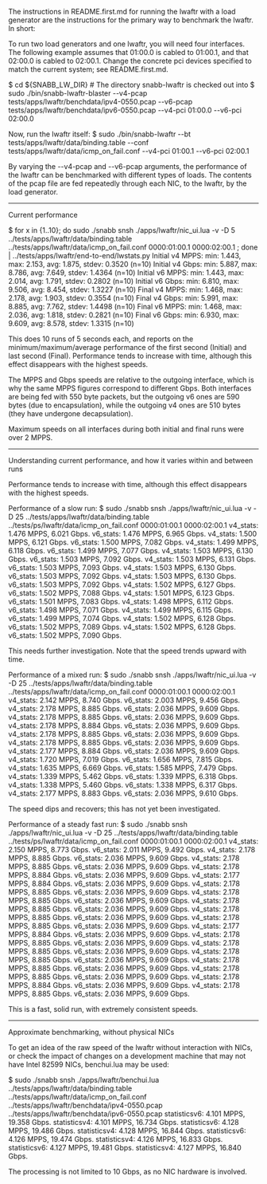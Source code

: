 The instructions in README.first.md for running the lwaftr with a load generator are the instructions for the primary way to benchmark the lwaftr. In short:

To run two load generators and one lwaftr, you will need four interfaces. The following example assumes that 01:00.0 is cabled to 01:00.1, and that 02:00.0 is cabled to 02:00.1. Change the concrete pci devices specified to match the current system; see README.first.md.

$ cd ${SNABB_LW_DIR} # The directory snabb-lwaftr is checked out into
$ sudo ./bin/snabb-lwaftr-blaster --v4-pcap tests/apps/lwaftr/benchdata/ipv4-0550.pcap --v6-pcap tests/apps/lwaftr/benchdata/ipv6-0550.pcap --v4-pci 01:00.0 --v6-pci 02:00.0

Now, run the lwaftr itself:
$ sudo ./bin/snabb-lwaftr --bt tests/apps/lwaftr/data/binding.table --conf tests/apps/lwaftr/data/icmp_on_fail.conf --v4-pci 01:00.1 --v6-pci 02:00.1

By varying the --v4-pcap and --v6-pcap arguments, the performance of the lwaftr can be benchmarked with different types of loads.
The contents of the pcap file are fed repeatedly through each NIC, to the lwaftr, by the load generator.

--------------

Current performance

$ for x in {1..10}; do sudo ./snabb snsh ./apps/lwaftr/nic_ui.lua -v -D 5 ../tests/apps/lwaftr/data/binding.table ../tests/apps/lwaftr/data/icmp_on_fail.conf 0000:01:00.1 0000:02:00.1 ; done | ../tests/apps/lwaftr/end-to-end/lwstats.py 
Initial v4 MPPS: min: 1.443, max: 2.153, avg: 1.875, stdev: 0.3520 (n=10)
Initial v4 Gbps: min: 5.887, max: 8.786, avg: 7.649, stdev: 1.4364 (n=10)
Initial v6 MPPS: min: 1.443, max: 2.014, avg: 1.791, stdev: 0.2802 (n=10)
Initial v6 Gbps: min: 6.810, max: 9.506, avg: 8.454, stdev: 1.3227 (n=10)
  Final v4 MPPS: min: 1.468, max: 2.178, avg: 1.903, stdev: 0.3554 (n=10)
  Final v4 Gbps: min: 5.991, max: 8.885, avg: 7.762, stdev: 1.4498 (n=10)
  Final v6 MPPS: min: 1.468, max: 2.036, avg: 1.818, stdev: 0.2821 (n=10)
  Final v6 Gbps: min: 6.930, max: 9.609, avg: 8.578, stdev: 1.3315 (n=10)

This does 10 runs of 5 seconds each, and reports on the minimum/maximum/average
performance of the first second (Initial) and last second (Final).
Performance tends to increase with time, although this effect disappears
with the highest speeds.

The MPPS and Gbps speeds are relative to the outgoing interface, which is why the same
MPPS figures correspond to different Gbps. Both interfaces are being fed with 550 byte
packets, but the outgoing v6 ones are 590 bytes (due to encapsulation), while the
outgoing v4 ones are 510 bytes (they have undergone decapsulation).

Maximum speeds on all interfaces during both initial and final runs were over 2 MPPS.

--------------

Understanding current performance, and how it varies within and between runs

Performance tends to increase with time, although this effect disappears
with the highest speeds.

Performance of a slow run:
$ sudo ./snabb snsh ./apps/lwaftr/nic_ui.lua -v -D 25 ../tests/apps/lwaftr/data/binding.table ../tests/ps/lwaftr/data/icmp_on_fail.conf 0000:01:00.1 0000:02:00.1
v4_stats: 1.476 MPPS, 6.021 Gbps.
v6_stats: 1.476 MPPS, 6.965 Gbps.
v4_stats: 1.500 MPPS, 6.121 Gbps.
v6_stats: 1.500 MPPS, 7.082 Gbps.
v4_stats: 1.499 MPPS, 6.118 Gbps.
v6_stats: 1.499 MPPS, 7.077 Gbps.
v4_stats: 1.503 MPPS, 6.130 Gbps.
v6_stats: 1.503 MPPS, 7.092 Gbps.
v4_stats: 1.503 MPPS, 6.131 Gbps.
v6_stats: 1.503 MPPS, 7.093 Gbps.
v4_stats: 1.503 MPPS, 6.130 Gbps.
v6_stats: 1.503 MPPS, 7.092 Gbps.
v4_stats: 1.503 MPPS, 6.130 Gbps.
v6_stats: 1.503 MPPS, 7.092 Gbps.
v4_stats: 1.502 MPPS, 6.127 Gbps.
v6_stats: 1.502 MPPS, 7.088 Gbps.
v4_stats: 1.501 MPPS, 6.123 Gbps.
v6_stats: 1.501 MPPS, 7.083 Gbps.
v4_stats: 1.498 MPPS, 6.112 Gbps.
v6_stats: 1.498 MPPS, 7.071 Gbps.
v4_stats: 1.499 MPPS, 6.115 Gbps.
v6_stats: 1.499 MPPS, 7.074 Gbps.
v4_stats: 1.502 MPPS, 6.128 Gbps.
v6_stats: 1.502 MPPS, 7.089 Gbps.
v4_stats: 1.502 MPPS, 6.128 Gbps.
v6_stats: 1.502 MPPS, 7.090 Gbps.

This needs further investigation. Note that the speed trends upward with time.


Performance of a mixed run:
$ sudo ./snabb snsh ./apps/lwaftr/nic_ui.lua -v -D 25 ../tests/apps/lwaftr/data/binding.table ../tests/apps/lwaftr/data/icmp_on_fail.conf 0000:01:00.1 0000:02:00.1
v4_stats: 2.142 MPPS, 8.740 Gbps.
v6_stats: 2.003 MPPS, 9.456 Gbps.
v4_stats: 2.178 MPPS, 8.885 Gbps.
v6_stats: 2.036 MPPS, 9.609 Gbps.
v4_stats: 2.178 MPPS, 8.885 Gbps.
v6_stats: 2.036 MPPS, 9.609 Gbps.
v4_stats: 2.178 MPPS, 8.884 Gbps.
v6_stats: 2.036 MPPS, 9.609 Gbps.
v4_stats: 2.178 MPPS, 8.885 Gbps.
v6_stats: 2.036 MPPS, 9.609 Gbps.
v4_stats: 2.178 MPPS, 8.885 Gbps.
v6_stats: 2.036 MPPS, 9.609 Gbps.
v4_stats: 2.177 MPPS, 8.884 Gbps.
v6_stats: 2.036 MPPS, 9.609 Gbps.
v4_stats: 1.720 MPPS, 7.019 Gbps.
v6_stats: 1.656 MPPS, 7.815 Gbps.
v4_stats: 1.635 MPPS, 6.669 Gbps.
v6_stats: 1.585 MPPS, 7.479 Gbps.
v4_stats: 1.339 MPPS, 5.462 Gbps.
v6_stats: 1.339 MPPS, 6.318 Gbps.
v4_stats: 1.338 MPPS, 5.460 Gbps.
v6_stats: 1.338 MPPS, 6.317 Gbps.
v4_stats: 2.177 MPPS, 8.883 Gbps.
v6_stats: 2.036 MPPS, 9.610 Gbps.

The speed dips and recovers; this has not yet been investigated.


Performance of a steady fast run:
$ sudo ./snabb snsh ./apps/lwaftr/nic_ui.lua -v -D 25 ../tests/apps/lwaftr/data/binding.table ../tests/ps/lwaftr/data/icmp_on_fail.conf 0000:01:00.1 0000:02:00.1
v4_stats: 2.150 MPPS, 8.773 Gbps.
v6_stats: 2.011 MPPS, 9.492 Gbps.
v4_stats: 2.178 MPPS, 8.885 Gbps.
v6_stats: 2.036 MPPS, 9.609 Gbps.
v4_stats: 2.178 MPPS, 8.885 Gbps.
v6_stats: 2.036 MPPS, 9.609 Gbps.
v4_stats: 2.178 MPPS, 8.884 Gbps.
v6_stats: 2.036 MPPS, 9.609 Gbps.
v4_stats: 2.177 MPPS, 8.884 Gbps.
v6_stats: 2.036 MPPS, 9.609 Gbps.
v4_stats: 2.178 MPPS, 8.885 Gbps.
v6_stats: 2.036 MPPS, 9.609 Gbps.
v4_stats: 2.178 MPPS, 8.885 Gbps.
v6_stats: 2.036 MPPS, 9.609 Gbps.
v4_stats: 2.178 MPPS, 8.885 Gbps.
v6_stats: 2.036 MPPS, 9.609 Gbps.
v4_stats: 2.178 MPPS, 8.885 Gbps.
v6_stats: 2.036 MPPS, 9.609 Gbps.
v4_stats: 2.178 MPPS, 8.885 Gbps.
v6_stats: 2.036 MPPS, 9.609 Gbps.
v4_stats: 2.177 MPPS, 8.884 Gbps.
v6_stats: 2.036 MPPS, 9.609 Gbps.
v4_stats: 2.178 MPPS, 8.885 Gbps.
v6_stats: 2.036 MPPS, 9.609 Gbps.
v4_stats: 2.178 MPPS, 8.885 Gbps.
v6_stats: 2.036 MPPS, 9.609 Gbps.
v4_stats: 2.178 MPPS, 8.885 Gbps.
v6_stats: 2.036 MPPS, 9.609 Gbps.
v4_stats: 2.178 MPPS, 8.885 Gbps.
v6_stats: 2.036 MPPS, 9.609 Gbps.
v4_stats: 2.178 MPPS, 8.885 Gbps.
v6_stats: 2.036 MPPS, 9.609 Gbps.
v4_stats: 2.178 MPPS, 8.884 Gbps.
v6_stats: 2.036 MPPS, 9.609 Gbps.
v4_stats: 2.178 MPPS, 8.885 Gbps.
v6_stats: 2.036 MPPS, 9.609 Gbps.

This is a fast, solid run, with extremely consistent speeds.

--------------

Approximate benchmarking, without physical NICs

To get an idea of the raw speed of the lwaftr without interaction with NICs, or check the impact of changes
on a development machine that may not have Intel 82599 NICs, benchui.lua may be used:

$ sudo ./snabb snsh ./apps/lwaftr/benchui.lua ../tests/apps/lwaftr/data/binding.table ../tests/apps/lwaftr/data/icmp_on_fail.conf ../tests/apps/lwaftr/benchdata/ipv4-0550.pcap ../tests/apps/lwaftr/benchdata/ipv6-0550.pcap 
statisticsv6: 4.101 MPPS, 19.358 Gbps.
statisticsv4: 4.101 MPPS, 16.734 Gbps.
statisticsv6: 4.128 MPPS, 19.486 Gbps.
statisticsv4: 4.128 MPPS, 16.844 Gbps.
statisticsv6: 4.126 MPPS, 19.474 Gbps.
statisticsv4: 4.126 MPPS, 16.833 Gbps.
statisticsv6: 4.127 MPPS, 19.481 Gbps.
statisticsv4: 4.127 MPPS, 16.840 Gbps.

The processing is not limited to 10 Gbps, as no NIC hardware is involved.

